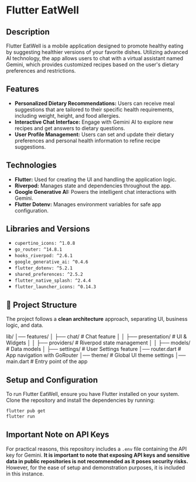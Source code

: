 # Flutter EatWell

## Description

Flutter EatWell is a mobile application designed to promote healthy eating by suggesting healthier versions of your favorite dishes. Utilizing advanced AI technology, the app allows users to chat with a virtual assistant named Gemini, which provides customized recipes based on the user's dietary preferences and restrictions.

## Features

- **Personalized Dietary Recommendations:** Users can receive meal suggestions that are tailored to their specific health requirements, including weight, height, and food allergies.
- **Interactive Chat Interface:** Engage with Gemini AI to explore new recipes and get answers to dietary questions.
- **User Profile Management:** Users can set and update their dietary preferences and personal health information to refine recipe suggestions.

## Technologies

- **Flutter:** Used for creating the UI and handling the application logic.
- **Riverpod:** Manages state and dependencies throughout the app.
- **Google Generative AI:** Powers the intelligent chat interactions with Gemini.
- **Flutter Dotenv:** Manages environment variables for safe app configuration.

## Libraries and Versions

- `cupertino_icons: ^1.0.8`
- `go_router: ^14.8.1`
- `hooks_riverpod: ^2.6.1`
- `google_generative_ai: ^0.4.6`
- `flutter_dotenv: ^5.2.1`
- `shared_preferences: ^2.5.2`
- `flutter_native_splash: ^2.4.4`
- `flutter_launcher_icons: ^0.14.3`

## 📂 **Project Structure**
The project follows a **clean architecture** approach, separating UI, business logic, and data.

lib/
│── features/
│   ├── chat/                    # Chat feature
│   │   ├── presentation/        # UI & Widgets
│   │   ├── providers/           # Riverpod state management
│   │   ├── models/              # Data models
│   ├── settings/                # User Settings feature
│── router.dart                   # App navigation with GoRouter
│── theme/                        # Global UI theme settings
│── main.dart                     # Entry point of the app

## Setup and Configuration

To run Flutter EatWell, ensure you have Flutter installed on your system. Clone the repository and install the dependencies by running:

```bash
flutter pub get
flutter run
```
## Important Note on API Keys

For practical reasons, this repository includes a `.env` file containing the API key for Gemini. **It is important to note that exposing API keys and sensitive data in public repositories is not recommended as it poses security risks.** However, for the ease of setup and demonstration purposes, it is included in this instance.

